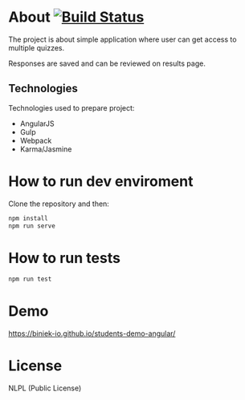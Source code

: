 About [![Build Status](https://travis-ci.org/biniek-io/students-demo-angular.svg?branch=master)](https://travis-ci.org/biniek-io/students-demo-angular)
=====

The project is about simple application where user can get access to multiple quizzes.

Responses are saved and can be reviewed on results page.

Technologies
------------

Technologies used to prepare project:
* AngularJS
* Gulp
* Webpack
* Karma/Jasmine
 
How to run dev enviroment
=========================

Clone the repository and then:

```bash
npm install
npm run serve
```

How to run tests
================

```bash
npm run test
```

Demo
====

https://biniek-io.github.io/students-demo-angular/

License
=======
NLPL (Public License)
